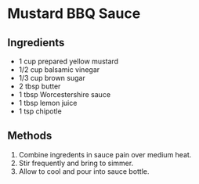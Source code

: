 # Mustard BBQ Sauce
## Ingredients
- 1 cup prepared yellow mustard
- 1/2 cup balsamic vinegar
- 1/3 cup brown sugar
- 2 tbsp butter
- 1 tbsp Worcestershire sauce
- 1 tbsp lemon juice
- 1 tsp chipotle

## Methods
1. Combine ingredents in sauce pain over medium heat.
2. Stir frequently and bring to simmer.
3. Allow to cool and pour into sauce bottle.